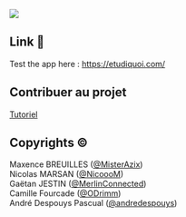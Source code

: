 ![](https://res.cloudinary.com/hf10ee93o/image/upload/v1648409477/etudiquoi-meta-image_tdbk4e.jpg)

## Link 🚀

Test the app here : https://etudiquoi.com/

## Contribuer au projet

[Tutoriel](TUTO.md)


## Copyrights ©

Maxence BREUILLES ([@MisterAzix](https://github.com/MisterAzix))<br />
Nicolas MARSAN ([@NicoooM](https://github.com/NicoooM))<br />
Gaëtan JESTIN ([@MerlinConnected](https://github.com/MerlinConnected))<br />
Camille Fourcade ([@ODrimm](https://github.com/ODrimm))<br />
André Despouys Pascual ([@andredespouys](https://github.com/andredespouys))
